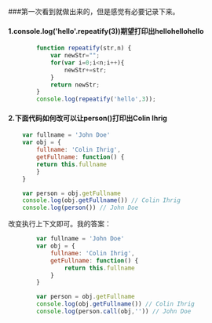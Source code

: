 ###第一次看到就做出来的，但是感觉有必要记录下来。
####  1.console.log('hello'.repeatify(3))期望打印出hellohellohello
```js
        function repeatify(str,n) {
            var newStr="";
            for(var i=0;i<n;i++){
                newStr+=str;
            }
            return newStr;
        }
        console.log(repeatify('hello',3));
```
#### 2.下面代码如何改可以让person()打印出Colin Ihrig
```js
    var fullname = 'John Doe'
    var obj = {
        fullname: 'Colin Ihrig',
        getFullname: function() {
        return this.fullname
        }
    }

    var person = obj.getFullname
    console.log(obj.getFullname()) // Colin Ihrig
    console.log(person()) // John Doe
```
改变执行上下文即可。我的答案：
```js
        var fullname = 'John Doe'
        var obj = {
            fullname: 'Colin Ihrig',
            getFullname: function() {
                return this.fullname
            }
        }

        var person = obj.getFullname
        console.log(obj.getFullname()) // Colin Ihrig
        console.log(person.call(obj,'')) // John Doe
```
